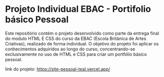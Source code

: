# Projeto Individual EBAC - Portifolio básico Pessoal


Este repositório contém o projeto desenvolvido como parte da entrega final do modulo HTML E CSS do curso da EBAC (Escola Britânica de Artes Criativas), 
realizado de forma individual. O objetivo do projeto foi aplicar os conhecimentos adquiridos ao longo do curso, concentrando-se exclusivamente no uso de HTML e CSS para 
criar um portfólio básico pessoal.

link do projeto: https://site-pessoal-teal.vercel.app/
